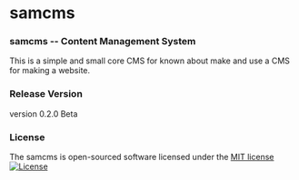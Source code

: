 # samcms
### samcms -- Content Management System


This is a simple and small core CMS for known about make and use a CMS for making a website.

### Release Version

  version 0.2.0 Beta
  

### License

The samcms is open-sourced software licensed under the [MIT license](http://opensource.org/licenses/MIT)
</br>
[![License](https://poser.pugx.org/laravel/framework/license.svg)](https://packagist.org/packages/laravel/framework)
